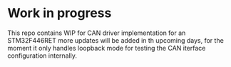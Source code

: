 # Work in progress

This repo contains WIP for CAN driver implementation for an STM32F446RET more updates will be added in th upcoming days, for the moment it only handles loopback mode for testing the CAN iterface configuration internally.